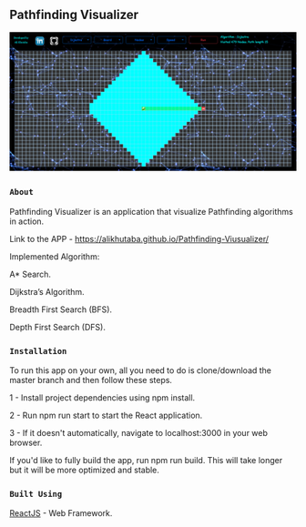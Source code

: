 ## Pathfinding Visualizer




![alt text](https://github.com/alikhutaba/Pathfinding-Viusualizer/blob/master/images/Screenshot%20(83).png)




### `About`

Pathfinding Visualizer is an application that visualize Pathfinding algorithms in action.

Link to the APP - https://alikhutaba.github.io/Pathfinding-Viusualizer/

Implemented Algorithm:

A* Search.

Dijkstra’s Algorithm.

Breadth First Search (BFS).

Depth First Search (DFS).


### `Installation`

To run this app on your own, all you need to do is clone/download the master branch and then follow these steps.

1 - Install project dependencies using npm install.

2 - Run npm run start to start the React application.

3 - If it doesn't automatically, navigate to localhost:3000 in your web browser.

If you'd like to fully build the app, run npm run build. This will take longer but it will be more optimized and stable.

### `Built Using`

[ReactJS](https://facebook.github.io/create-react-app/docs/deployment) - Web Framework.


